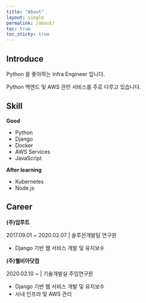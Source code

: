 ```yaml
---
title: "About"
layout: single
permalink: /about/
toc: true
toc_sticky: true
---
```


## Introduce

Python 을 좋아하는 Infra Engineer 입니다.

Python 백엔드 및 AWS 관련 서비스를 주로 다루고 있습니다.

## Skill

**Good**

- Python
- Django
- Docker
- AWS Services
- JavaScript

**After learning**

- Kubernetes
- Node.js

## Career

**(주)업루트**

2017.09.01 ~ 2020.02.07 | 솔루션개발팀 연구원

- Django 기반 웹 서비스 개발 및 유지보수

**(주)웰비아닷컴**

2020.02.10 ~ | 기술개발실 주임연구원

- Django 기반 웹 서비스 개발 및 유지보수
- 사내 인프라 및 AWS 관리







